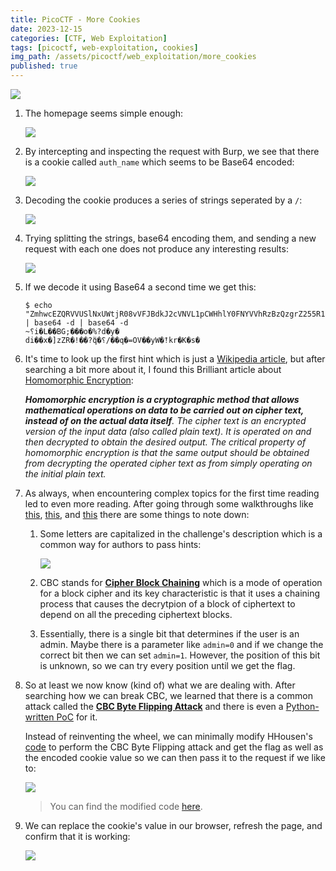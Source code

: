 ```yaml
---
title: PicoCTF - More Cookies
date: 2023-12-15
categories: [CTF, Web Exploitation]
tags: [picoctf, web-exploitation, cookies]
img_path: /assets/picoctf/web_exploitation/more_cookies
published: true
---
```


![](room_banner.png)

1. The homepage seems simple enough:

    ![](home.png)

2. By intercepting and inspecting the request with Burp, we see that there is a cookie called `auth_name` which seems to be Base64 encoded:

    ![](cookie_burp.png)

3. Decoding the cookie produces a series of strings seperated by a `/`:

    ![](base64_decoding.png)

4. Trying splitting the strings, base64 encoding them, and sending a new request with each one does not produce any interesting results:

    ![](base64_encoding.png)

5. If we decode it using Base64 a second time we get this:

    ```shell
    $ echo "ZmhwcEZQRVVUSlNxUWtjR08vVFJBdkJ2cVNVL1pCWHhlY0FNYVVhRzBzQzgrZ255R1JkTWhGNG0xZzFrYWJMUWVNMWRlbHBTZ2lHTG5UL2Jsbkh4Z3JJYUw3YjZBM0c0UFU5V3NyOTVHNnNjVitZUUlkbVRhM0lkb0V1aEFYTzE=" | base64 -d | base64 -d
    ~⸮i�L��BG;���o�%?d�y�
    di��x�]zZR�!��?ۖq�⸮/��q�=OV��yW�!ٓkr�K�s�
    ```

6. It's time to look up the first hint which is just a [Wikipedia article](https://en.wikipedia.org/wiki/Homomorphic_encryption), but after searching a bit more about it, I found this Brilliant article about [Homomorphic Encryption](https://brilliant.org/wiki/homomorphic-encryption/#:~:text=Homomorphic%20encryption%20is%20malleable%20by,plain%20text%20that%20makes%20sense.):

    _**Homomorphic encryption is a cryptographic method that allows mathematical operations on data to be carried out on cipher text, instead of on the actual data itself**. The cipher text is an encrypted version of the input data (also called plain text). It is operated on and then decrypted to obtain the desired output. The critical property of homomorphic encryption is that the same output should be obtained from decrypting the operated cipher text as from simply operating on the initial plain text._

7. As always, when encountering complex topics for the first time reading led to even more reading. After going through some walkthroughs like [this](https://docs.abbasmj.com/ctf-writeups/picoctf2021#more-cookies), [this](https://www.youtube.com/watch?v=i9KiOjeE-VY), and [this](https://github.com/HHousen/PicoCTF-2021/blob/master/Web%20Exploitation/More%20Cookies/README.md) there are some things to note down:

    1. Some letters are capitalized in the challenge's description which is a common way for authors to pass hints:

        ![](cbc.png)

    2. CBC stands for [**Cipher Block Chaining**](https://www.techtarget.com/searchsecurity/definition/cipher-block-chaining) which is a mode of operation for a block cipher and its key characteristic is that it uses a chaining process that causes the decrytpion of a block of ciphertext to depend on all the preceding ciphertext blocks.

    3. Essentially, there is a single bit that determines if the user is an admin. Maybe there is a parameter like `admin=0` and if we change the correct bit then we can set `admin=1`. However, the position of this bit is unknown, so we can try every position until we get the flag.

8. So at least we now know (kind of) what we are dealing with. After searching how we can break CBC, we learned that there is a common attack called the [**CBC Byte Flipping Attack**](https://www.techtarget.com/searchsecurity/definition/cipher-block-chaining) and there is even a [Python-written PoC](https://github.com/kelalaka153/CBC-Bit-Flipping-Attack/tree/main) for it. 

    Instead of reinventing the wheel, we can minimally modify HHousen's [code](https://github.com/HHousen/PicoCTF-2021/blob/master/Web%20Exploitation/More%20Cookies/improved_script.py) to perform the CBC Byte Flipping attack and get the flag as well as the encoded cookie value so we can then pass it to the request if we like to:

    ![](py_script.png)

    > You can find the modified code [here](https://github.com/CSpanias/cspanias.github.io/blob/main/assets/picoctf/web_exploitation/more_cookies/cbc_byte_flipping_attack.py).

9. We can replace the cookie's value in our browser, refresh the page, and confirm that it is working:

    ![](flag_browser.png)

